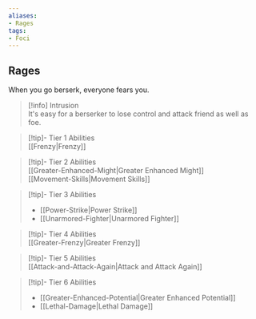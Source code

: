 ```yaml
---
aliases:
- Rages
tags:
- Foci
---
```


  
## Rages  
When you go berserk, everyone fears you.  
 >[!info] Intrusion  
>It's easy for a berserker to lose control and attack friend as well as foe.   

>[!tip]- Tier 1 Abilities  
>[[Frenzy|Frenzy]]  

>[!tip]- Tier 2 Abilities  
>[[Greater-Enhanced-Might|Greater Enhanced Might]]  
>[[Movement-Skills|Movement Skills]]  

>[!tip]- Tier 3 Abilities  
>- [[Power-Strike|Power Strike]]  
>- [[Unarmored-Fighter|Unarmored Fighter]]  

>[!tip]- Tier 4 Abilities  
>[[Greater-Frenzy|Greater Frenzy]]  

>[!tip]- Tier 5 Abilities  
>[[Attack-and-Attack-Again|Attack and Attack Again]]  

>[!tip]- Tier 6 Abilities  
>- [[Greater-Enhanced-Potential|Greater Enhanced Potential]]  
>- [[Lethal-Damage|Lethal Damage]]